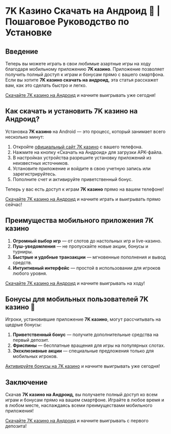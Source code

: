 # 7K Казино Скачать на Андроид 📲 | Пошаговое Руководство по Установке

## Введение

Теперь вы можете играть в свои любимые азартные игры на ходу благодаря мобильному приложению **7K казино**. Приложение позволяет получить полный доступ к играм и бонусам прямо с вашего смартфона. Если вы хотите **7K казино скачать на андроид**, эта статья расскажет вам, как это сделать быстро и легко.

[Скачайте 7K казино на Андроид](https://brandplay.link/BvQyFShp) и начните выигрывать уже сегодня!

## Как скачать и установить 7K казино на Андроид?

Установка **7K казино** на Android — это процесс, который занимает всего несколько минут:

1. Откройте [официальный сайт 7K казино](https://brandplay.link/BvQyFShp) с вашего телефона.
2. Нажмите на кнопку «Скачать на Андроид» для загрузки APK-файла.
3. В настройках устройства разрешите установку приложений из неизвестных источников.
4. Установите приложение и войдите в свою учетную запись или зарегистрируйтесь.
5. Пополните счет и активируйте приветственный бонус.

Теперь у вас есть доступ к играм **7K казино** прямо на вашем телефоне!

[Скачайте 7K казино на Андроид](https://brandplay.link/BvQyFShp) и начните играть и выигрывать прямо сейчас!

## Преимущества мобильного приложения 7K казино

1. **Огромный выбор игр** — от слотов до настольных игр и live-казино.
2. **Пуш-уведомления** — не пропускайте новые акции, бонусы и турниры.
3. **Быстрые и удобные транзакции** — мгновенные пополнения и вывод средств.
4. **Интуитивный интерфейс** — простой в использовании для игроков любого уровня.

[Скачайте 7K казино на Андроид](https://brandplay.link/BvQyFShp) и начните выигрывать на ходу!

## Бонусы для мобильных пользователей 7K казино 🎁

Игроки, установившие приложение **7K казино**, могут рассчитывать на щедрые бонусы:

1. **Приветственный бонус** — получите дополнительные средства на первый депозит.
2. **Фриспины** — бесплатные вращения для игры на популярных слотах.
3. **Эксклюзивные акции** — специальные предложения только для мобильных игроков.

[Активируйте бонусы на 7K казино](https://brandplay.link/BvQyFShp) и начните выигрывать уже сегодня!

## Заключение

Скачав **7K казино на Андроид**, вы получаете полный доступ ко всем играм и бонусам прямо на вашем смартфоне. Играйте в любое время и в любом месте, наслаждаясь всеми преимуществами мобильного приложения!

[Скачайте 7K казино на Андроид](https://brandplay.link/BvQyFShp) и начните выигрывать с первого депозита!
